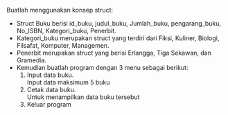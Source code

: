Buatlah menggunakan konsep struct:
- Struct Buku berisi id_buku, judul_buku, Jumlah_buku, pengarang_buku, No_ISBN, Kategori_buku, Penerbit.
-	Kategori_buku merupakan struct yang terdiri dari Fiksi, Kuliner, Biologi, Filsafat, Komputer, Managemen.
-	Penerbit merupakan struct yang berisi Erlangga, Tiga Sekawan, dan Gramedia. 
-	Kemudian buatlah program dengan 3 menu sebagai berikut:
    1.	Input data buku.<br>Input data maksimum 5 buku 
    2.	Cetak data buku.<br>Untuk menampilkan data buku tersebut
    3.	Keluar program
